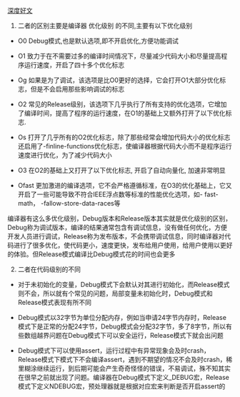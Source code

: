 [深度好文](https://www.zhihu.com/question/443340911/answer/1720297063?utm_campaign=shareopn&utm_content=group2_Answer&utm_medium=social&utm_oi=752170274572500992&utm_source=wechat_session&s_r=0)

1. 二者的区别主要是编译器 优化级别 的不同,主要有以下优化级别

- O0 Debug模式,也是默认选项,即不开启优化,方便功能调试

- O1 致力于在不需要过多的编译时间情况下，尽量减少代码大小和尽量提高程序运行速度，开启了四十多个优化标志

- Og 如果是为了调试，该选项是比O0更好的选择，它会打开O1大部分优化标志，但是不会启用那些影响调试的标志

- O2 常见的Release级别，该选项下几乎执行了所有支持的优化选项，它增加了编译时间，提高了程序的运行速度，在O1的基础上又额外打开了以下优化标志.

- Os 打开了几乎所有的O2优化标志，除了那些经常会增加代码大小的优化标志 还启用了-finline-functions优化标志，使编译器根据代码大小而不是程序运行速度进行优化，为了减少代码大小

- O3 在O2的基础上又打开了以下优化标志, 开启了自动向量化, 加速非常明显

- Ofast 更加激进的编译选项，它不会严格遵循标准，在O3的优化基础上，它又开启了一些可能导致不符合IEEE浮点数等标准的性能优化选项，如- fast-math， -fallow-store-data-races等

编译器有这么多优化级别，Debug版本和Release版本其实就是优化级别的区别，Debug称为调试版本，编译的结果通常包含有调试信息，没有做任何优化，方便开发人员进行调试，Release称为发布版本，不会携带调试信息，同时编译器对代码进行了很多优化，使代码更小，速度更快，发布给用户使用，给用户使用以更好的体验。但Release模式编译比Debug模式花的时间也会更多

2. 二者在代码级别的不同

- 对于未初始化的变量，Debug模式下会默认对其进行初始化，而Release模式则不会，所以就有个常见的问题，局部变量未初始化时，Debug模式和Release模式表现有所不同

- Debug模式以32字节为单位分配内存，例如当申请24字节内存时，Release模式下是正常的分配24字节，Debug模式会分配32字节，多了8字节，所以有些数组越界问题在Debug模式下可以安全运行，Release模式下就会出问题

- Debug模式下可以使用assert，运行过程中有异常现象会及时crash，Release模式下模式下不会编译assert，遇到不期望的情况不会及时crash，稀里糊涂继续运行，到后期可能会产生奇奇怪怪的错误，不易调试，殊不知其实在很早之前就出现了问题。编译器在Debug模式下定义_DEBUG宏，Release模式下定义NDEBUG宏，预处理器就是根据对应宏来判断是否开启assert的

